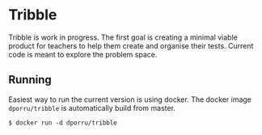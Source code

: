 # Tribble

Tribble is work in progress. The first goal is creating a minimal viable product
for teachers to help them create and organise their tests. Current code is meant
to explore the problem space.

## Running

Easiest way to run the current version is using docker. The docker image `dporru/tribble`
is automatically build from master.

```
$ docker run -d dporru/tribble
```
